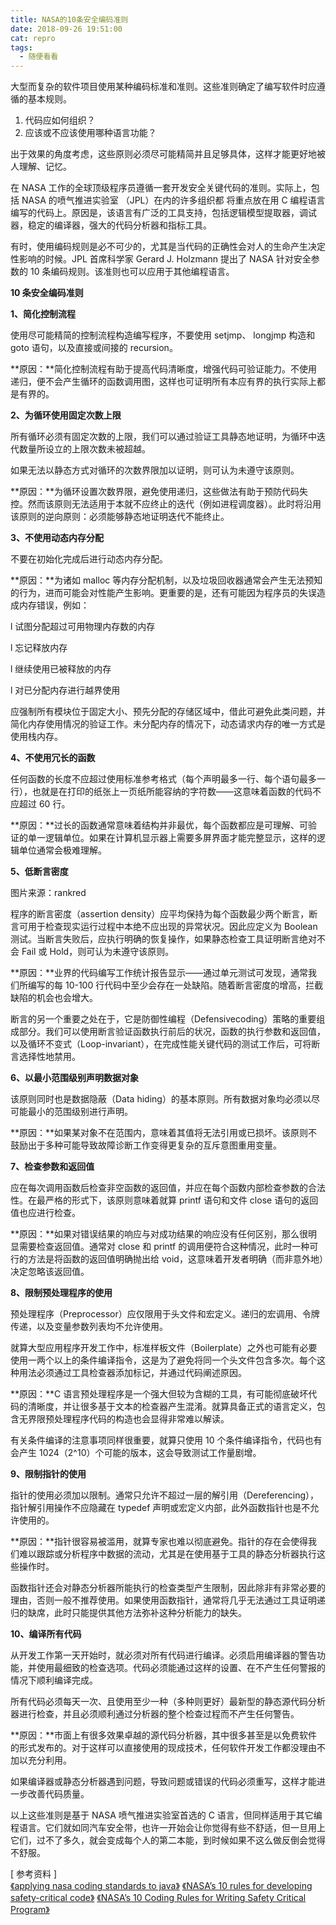 ```yaml
---
title: NASA的10条安全编码准则
date: 2018-09-26 19:51:00
cat: repro
tags:
  - 随便看看
---
```


大型而复杂的软件项目使用某种编码标准和准则。这些准则确定了编写软件时应遵循的基本规则。

1. 代码应如何组织？
2. 应该或不应该使用哪种语言功能？

出于效果的角度考虑，这些原则必须尽可能精简并且足够具体，这样才能更好地被人理解、记忆。

在 NASA 工作的全球顶级程序员遵循一套开发安全关键代码的准则。实际上，包括 NASA 的喷气推进实验室 （JPL）在内的许多组织都 将重点放在用 C 编程语言编写的代码上。原因是，该语言有广泛的工具支持，包括逻辑模型提取器，调试器，稳定的编译器，强大的代码分析器和指标工具。

有时，使用编码规则是必不可少的，尤其是当代码的正确性会对人的生命产生决定性影响的时候。JPL 首席科学家 Gerard J. Holzmann 提出了 NASA 针对安全参数的 10 条编码规则。该准则也可以应用于其他编程语言。

**10 条安全编码准则**

**1、简化控制流程**

使用尽可能精简的控制流程构造编写程序，不要使用 setjmp、 longjmp 构造和 goto 语句，以及直接或间接的 recursion。

**原因：**简化控制流程有助于提高代码清晰度，增强代码可验证能力。不使用递归，便不会产生循环的函数调用图，这样也可证明所有本应有界的执行实际上都是有界的。

**2、为循环使用固定次数上限**

所有循环必须有固定次数的上限，我们可以通过验证工具静态地证明，为循环中迭代数量所设立的上限次数未被超越。

如果无法以静态方式对循环的次数界限加以证明，则可认为未遵守该原则。

**原因：**为循环设置次数界限，避免使用递归，这些做法有助于预防代码失控。然而该原则无法适用于本就不应终止的迭代（例如进程调度器）。此时将沿用该原则的逆向原则：必须能够静态地证明迭代不能终止。

**3、不使用动态内存分配**

不要在初始化完成后进行动态内存分配。

**原因：**为诸如 malloc 等内存分配机制，以及垃圾回收器通常会产生无法预知的行为，进而可能会对性能产生影响。更重要的是，还有可能因为程序员的失误造成内存错误，例如：

l 试图分配超过可用物理内存数的内存

l 忘记释放内存

l 继续使用已被释放的内存

l 对已分配内存进行越界使用

应强制所有模块位于固定大小、预先分配的存储区域中，借此可避免此类问题，并简化内存使用情况的验证工作。未分配内存的情况下，动态请求内存的唯一方式是使用栈内存。

**4、不使用冗长的函数**

任何函数的长度不应超过使用标准参考格式（每个声明最多一行、每个语句最多一行），也就是在打印的纸张上一页纸所能容纳的字符数——这意味着函数的代码不应超过 60 行。

**原因：**过长的函数通常意味着结构并非最优，每个函数都应是可理解、可验证的单一逻辑单位。如果在计算机显示器上需要多屏界面才能完整显示，这样的逻辑单位通常会极难理解。

**5、低断言密度**

图片来源：rankred

程序的断言密度（assertion density）应平均保持为每个函数最少两个断言，断言可用于检查现实运行过程中本绝不应出现的异常状况。因此应定义为 Boolean 测试。当断言失败后，应执行明确的恢复操作，如果静态检查工具证明断言绝对不会 Fail 或 Hold，则可认为未遵守该原则。

**原因：**业界的代码编写工作统计报告显示——通过单元测试可发现，通常我们所编写的每 10-100 行代码中至少会存在一处缺陷。随着断言密度的增高，拦截缺陷的机会也会增大。

断言的另一个重要之处在于，它是防御性编程（Defensivecoding）策略的重要组成部分。我们可以使用断言验证函数执行前后的状况，函数的执行参数和返回值，以及循环不变式（Loop-invariant），在完成性能关键代码的测试工作后，可将断言选择性地禁用。

**6、以最小范围级别声明数据对象**

该原则同时也是数据隐蔽（Data hiding）的基本原则。所有数据对象均必须以尽可能最小的范围级别进行声明。

**原因：**如果某对象不在范围内，意味着其值将无法引用或已损坏。该原则不鼓励出于多种可能导致故障诊断工作变得更复杂的互斥意图重用变量。

**7、检查参数和返回值**

应在每次调用函数后检查非空函数的返回值，并应在每个函数内部检查参数的合法性。在最严格的形式下，该原则意味着就算 printf 语句和文件 close 语句的返回值也应进行检查。

**原因：**如果对错误结果的响应与对成功结果的响应没有任何区别，那么很明显需要检查返回值。通常对 close 和 printf 的调用便符合这种情况，此时一种可行的方法是将函数的返回值明确抛出给 void，这意味着开发者明确（而非意外地）决定忽略该返回值。

**8、限制预处理程序的使用**

预处理程序（Preprocessor）应仅限用于头文件和宏定义。递归的宏调用、令牌传递，以及变量参数列表均不允许使用。

就算大型应用程序开发工作中，标准样板文件（Boilerplate）之外也可能有必要使用一两个以上的条件编译指令，这是为了避免将同一个头文件包含多次。每个这种用法必须通过工具检查器添加标记，并通过代码阐述原因。

**原因：**C 语言预处理程序是一个强大但较为含糊的工具，有可能彻底破坏代码的清晰度，并让很多基于文本的检查器产生混淆。就算具备正式的语言定义，包含无界限预处理程序代码的构造也会显得非常难以解读。

有关条件编译的注意事项同样很重要，就算只使用 10 个条件编译指令，代码也有会产生 1024（2^10）个可能的版本，这会导致测试工作量剧增。

**9、限制指针的使用**

指针的使用必须加以限制。通常只允许不超过一层的解引用（Dereferencing），指针解引用操作不应隐藏在 typedef 声明或宏定义内部，此外函数指针也是不允许使用的。

**原因：**指针很容易被滥用，就算专家也难以彻底避免。指针的存在会使得我们难以跟踪或分析程序中数据的流动，尤其是在使用基于工具的静态分析器执行这些操作时。

函数指针还会对静态分析器所能执行的检查类型产生限制，因此除非有非常必要的理由，否则一般不推荐使用。如果使用函数指针，通常将几乎无法通过工具证明递归的缺席，此时只能提供其他方法弥补这种分析能力的缺失。

**10、编译所有代码**

从开发工作第一天开始时，就必须对所有代码进行编译。必须启用编译器的警告功能，并使用最细致的检查选项。代码必须能通过这样的设置、在不产生任何警报的情况下顺利编译完成。

所有代码必须每天一次、且使用至少一种（多种则更好）最新型的静态源代码分析器进行检查，并且必须顺利通过分析器的整个检查过程而不产生任何警告。

**原因：**市面上有很多效果卓越的源代码分析器，其中很多甚至是以免费软件的形式发布的。对于这样可以直接使用的现成技术，任何软件开发工作都没理由不加以充分利用。

如果编译器或静态分析器遇到问题，导致问题或错误的代码必须重写，这样才能进一步改善代码质量。

以上这些准则是基于 NASA 喷气推进实验室首选的 C 语言，但同样适用于其它编程语言。它们就如同汽车安全带，也许一开始会让你觉得有些不舒适，但一旦用上它们，过不了多久，就会变成每个人的第二本能，到时候如果不这么做反倒会觉得不舒服。

[ 参考资料 ]<br>
[《applying nasa coding standards to java》](http://pixelscommander.com/en/java/nasa-coding-standarts-for-java-performance/)
[《NASA’s 10 rules for developing safety-critical code》](https://sdtimes.com/nasas-10-rules-developing-safety-critical-code/)
[《NASA’s 10 Coding Rules for Writing Safety Critical Program》](https://www.rankred.com/nasa-coding-rules/)
